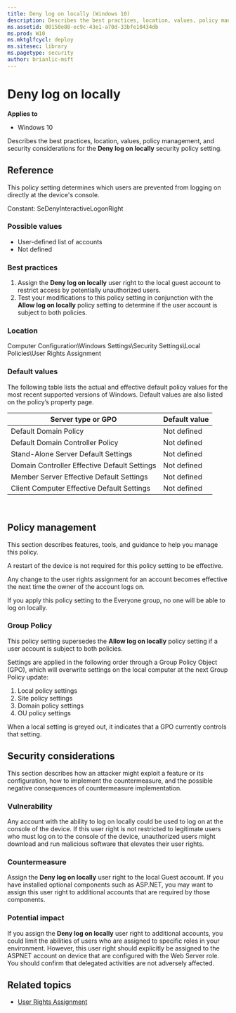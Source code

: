 ```yaml
---
title: Deny log on locally (Windows 10)
description: Describes the best practices, location, values, policy management, and security considerations for the Deny log on locally security policy setting.
ms.assetid: 00150e88-ec9c-43e1-a70d-33bfe10434db
ms.prod: W10
ms.mktglfcycl: deploy
ms.sitesec: library
ms.pagetype: security
author: brianlic-msft
---
```


# Deny log on locally

**Applies to**
-   Windows 10

Describes the best practices, location, values, policy management, and security considerations for the **Deny log on locally** security policy setting.

## Reference

This policy setting determines which users are prevented from logging on directly at the device's console.

Constant: SeDenyInteractiveLogonRight

### Possible values

-   User-defined list of accounts
-   Not defined

### Best practices

1.  Assign the **Deny log on locally** user right to the local guest account to restrict access by potentially unauthorized users.
2.  Test your modifications to this policy setting in conjunction with the **Allow log on locally** policy setting to determine if the user account is subject to both policies.

### Location

Computer Configuration\\Windows Settings\\Security Settings\\Local Policies\\User Rights Assignment

### Default values

The following table lists the actual and effective default policy values for the most recent supported versions of Windows. Default values are also listed on the policy’s property page.

| Server type or GPO | Default value |
| - | - |
| Default Domain Policy | Not defined | 
| Default Domain Controller Policy | Not defined| 
| Stand-Alone Server Default Settings | Not defined| 
| Domain Controller Effective Default Settings | Not defined| 
| Member Server Effective Default Settings | Not defined| 
| Client Computer Effective Default Settings | Not defined| 
 
## Policy management

This section describes features, tools, and guidance to help you manage this policy.

A restart of the device is not required for this policy setting to be effective.

Any change to the user rights assignment for an account becomes effective the next time the owner of the account logs on.

If you apply this policy setting to the Everyone group, no one will be able to log on locally.

### Group Policy

This policy setting supersedes the **Allow log on locally** policy setting if a user account is subject to both policies.

Settings are applied in the following order through a Group Policy Object (GPO), which will overwrite settings on the local computer at the next Group Policy update:

1.  Local policy settings
2.  Site policy settings
3.  Domain policy settings
4.  OU policy settings

When a local setting is greyed out, it indicates that a GPO currently controls that setting.

## Security considerations

This section describes how an attacker might exploit a feature or its configuration, how to implement the countermeasure, and the possible negative consequences of countermeasure implementation.

### Vulnerability

Any account with the ability to log on locally could be used to log on at the console of the device. If this user right is not restricted to legitimate users who must log on to the console of the device, unauthorized users might download and run malicious software that elevates their user rights.

### Countermeasure

Assign the **Deny log on locally** user right to the local Guest account. If you have installed optional components such as ASP.NET, you may want to assign this user right to additional accounts that are required by those components.

### Potential impact

If you assign the **Deny log on locally** user right to additional accounts, you could limit the abilities of users who are assigned to specific roles in your environment. However, this user right should explicitly be assigned to the ASPNET account on device that are configured with the Web Server role. You should confirm that delegated activities are not adversely affected.

## Related topics

- [User Rights Assignment](user-rights-assignment.md)
